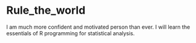 # Rule_the_world
I am much more confident and motivated person than ever. I will learn the essentials of R programming for statistical analysis.
